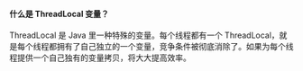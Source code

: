 #### 什么是 ThreadLocal 变量？

ThreadLocal 是 Java 里一种特殊的变量。每个线程都有一个 ThreadLocal，就是每个线程都拥有了自己独立的一个变量，竞争条件被彻底消除了。如果为每个线程提供一个自己独有的变量拷贝，将大大提高效率。
